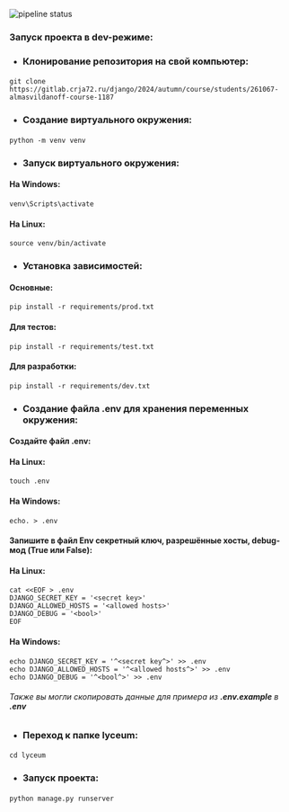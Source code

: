 ![pipeline status](https://gitlab.crja72.ru/django/2024/autumn/course/students/261067-almasvildanoff-course-1187/badges/main/pipeline.svg)

### Запуск проекта в dev-режиме:

- ### Клонирование репозитория на свой компьютер:

#### <command>

    git clone https://gitlab.crja72.ru/django/2024/autumn/course/students/261067-almasvildanoff-course-1187

#### </command>

- ### Создание виртуального окружения:

#### <command>

    python -m venv venv

#### </command>

- ### Запуск виртуального окружения:

#### На Windows:

#### <command>

    venv\Scripts\activate

#### </command>

#### На Linux:

#### <command>

    source venv/bin/activate

#### </command>

- ### Установка зависимостей:

#### Основные:

#### <command>

    pip install -r requirements/prod.txt

#### </command>

#### Для тестов:

#### <command>

    pip install -r requirements/test.txt

#### </command>

#### Для разработки:

#### <command>

    pip install -r requirements/dev.txt

#### </command>

- ### Создание файла .env для хранения переменных окружения:

#### Создайте файл **.env**:

#### На Linux:

#### <command>

    touch .env

#### </command>

#### На Windows:

#### <command>

    echo. > .env

#### </command>

#### Запишите в файл Env секретный ключ, разрешённые хосты, debug-мод (True или False):

#### На Linux:

#### <command>

    cat <<EOF > .env
    DJANGO_SECRET_KEY = '<secret key>'
    DJANGO_ALLOWED_HOSTS = '<allowed hosts>'
    DJANGO_DEBUG = '<bool>'
    EOF

#### </command>

#### На Windows:

#### <command>

    echo DJANGO_SECRET_KEY = '^<secret key^>' >> .env
    echo DJANGO_ALLOWED_HOSTS = '^<allowed hosts^>' >> .env
    echo DJANGO_DEBUG = '^<bool^>' >> .env

#### </command>

###### Также вы могли скопировать данные для примера из **.env.example** в **.env**

- ### Переход к папке lyceum:

#### <command>

    cd lyceum

#### </command>

- ### Запуск проекта:

#### <command>

    python manage.py runserver

#### </command>
